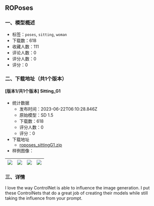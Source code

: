 ## ROPoses
### 一、模型概述

- 标签：`poses`, `sitting`, `woman`
- 下载数：618
- 收藏人数：111
- 评论人数：0
- 评分人数：0
- 评分：0

### 二、下载地址（共1个版本）

#### [版本1/共1个版本] Sitting_G1

- 统计数据
  - 发布时间：2023-06-22T06:10:28.846Z
  - 原始模型：SD 1.5
  - 下载数：618
  - 评分人数：0
  - 评分：0
- 下载地址
  - [roposes_sittingG1.zip](https://civitai.com/api/download/models/101384)
- 样例图像：

| <img src="https://image.civitai.com/xG1nkqKTMzGDvpLrqFT7WA/b307260d-9331-40c7-be2e-602c3d353328/width=450/1240570.jpeg" /> | <img src="https://image.civitai.com/xG1nkqKTMzGDvpLrqFT7WA/dccd821e-17f4-4a20-ae22-09f5c74f5144/width=450/1240712.jpeg" /> | <img src="https://image.civitai.com/xG1nkqKTMzGDvpLrqFT7WA/f2ea32ab-6b28-4209-8931-6c8c90eaa53b/width=450/1240713.jpeg" /> | <img src="https://image.civitai.com/xG1nkqKTMzGDvpLrqFT7WA/2ecd48f2-5acc-41ff-8b32-f18bc315426e/width=450/1240574.jpeg" /> |
| ---- | ---- | ---- | ---- |


### 三、详情
<p>I love the way ControlNet is able to influence the image generation. I put these ControlNets that do a great job of creating their models while still taking the influence from your prompt.</p>